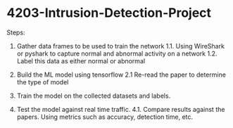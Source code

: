# 4203-Intrusion-Detection-Project

Steps:

1. Gather data frames to be used to train the network
  1.1. Using WireShark or pyshark to capture normal and abnormal activity on a network
  1.2. Label this data as either normal or abnormal
  
2. Build the ML model using tensorflow
  2.1 Re-read the paper to determine the type of model

3. Train the model on the collected datasets and labels.

4. Test the model against real time traffic.
  4.1. Compare results against the papers. Using metrics such as accuracy, detection time, etc.
